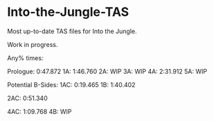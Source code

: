 # Into-the-Jungle-TAS
Most up-to-date TAS files for Into the Jungle.

Work in progress.

Any% times:

Prologue: 0:47.872
1A: 1:46.760
2A: WIP
3A: WIP
4A: 2:31.912
5A: WIP

Potential B-Sides:
1AC: 0:19.465
1B: 1:40.402

2AC: 0:51.340

4AC: 1:09.768
4B: WIP

